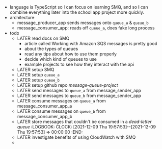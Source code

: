- language is TypeScript so I can focus on learning SMQ, and so I can combine everything later into the school app project more quickly.
- architecture
	- message_producer_app sends messages onto `queue_a` & `queue_b`
	- message_consumer_app: reads off `queue_a`, does fake long process
- todo
	- LATER read docs on SMQ
		- article called Working with Amazon SQS messages is pretty good
		- about the types of queues
		- read any tips about how to use them properly
		- decide which kind of queues to use
		- example projects to see how they interact with the api
	- LATER setup SMQ
	- LATER setup `queue_a`
	- LATER setup `queue_b`
	- LATER setup github repo _message-queue-project_
	- LATER send messages to `queue_a` from message_sender_app
	- LATER send messages to `queue_b` from message_sender_app
	- LATER consume messages on `queue_a` from message_consumer_app_a
	- LATER consume messages on `queue_b` from message_consumer_app_b
	- LATER store messages that couldn't be consumed in a _dead-letter queue_
	  :LOGBOOK:
	  CLOCK: [2021-12-09 Thu 19:57:53]--[2021-12-09 Thu 19:57:53] =>  00:00:00
	  :END:
	- LATER investigate benefits of using CloudWatch with SMQ
	-